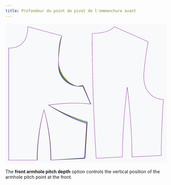 ```yaml
---
title: Profondeur du point de pivot de l'emmanchure avant
---
```


![The effect of the front armhole pitch depth option on the pattern](sample.png)

The **front armhole pitch depth** option controls the vertical position of the armhole pitch point at the front.
